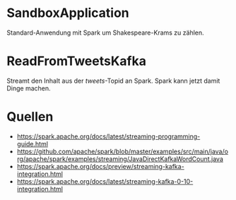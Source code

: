 # SandboxApplication
Standard-Anwendung mit Spark um Shakespeare-Krams zu zählen.

# ReadFromTweetsKafka
Streamt den Inhalt aus der _tweets_-Topid an Spark. Spark kann jetzt
damit Dinge machen.

# Quellen

* https://spark.apache.org/docs/latest/streaming-programming-guide.html
* https://github.com/apache/spark/blob/master/examples/src/main/java/org/apache/spark/examples/streaming/JavaDirectKafkaWordCount.java
* https://spark.apache.org/docs/preview/streaming-kafka-integration.html
* https://spark.apache.org/docs/latest/streaming-kafka-0-10-integration.html
